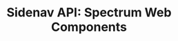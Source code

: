 ---
layout: api.njk
title: 'Sidenav API: Spectrum Web Components'
displayName: Sidenav
componentName: sidenav
tags:
  - component-api
---